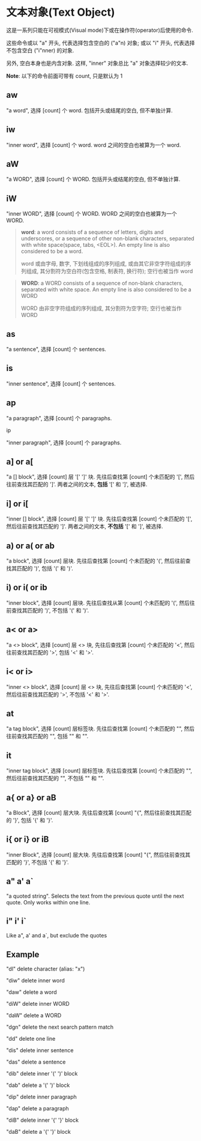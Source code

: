 # 文本对象(Text Object)

这是一系列只能在可视模式(Visual mode)下或在操作符(operator)后使用的命令.

这些命令或以 "a" 开头, 代表选择包含空白的 ("a"n) 对象; 或以 "i" 开头, 代表选择不包含空白 ("i"nner) 的对象.

另外, 空白本身也是内含对象. 这样, "inner" 对象总比 "a" 对象选择较少的文本.

**Note**: 以下的命令前面可带有 count, 只是默认为 1

## aw

"a word", 选择 [count] 个 word. 包括开头或结尾的空白, 但不单独计算.

## iw

"inner word", 选择 [count] 个 word. word 之间的空白也被算为一个 word.

## aW

"a WORD", 选择 [count] 个 WORD. 包括开头或结尾的空白, 但不单独计算.

## iW

"inner WORD", 选择 [count] 个 WORD. WORD 之间的空白也被算为一个 WORD.

> **word**: a word consists of a sequence of letters, digits and underscores, or a sequence of other non-blank characters, separated with white space(space, tabs, \<EOL\>). An empty line is also considered to be a word.
>
> word 或由字母, 数字, 下划线组成的序列组成, 或由其它非空字符组成的序列组成, 其分割符为空白符(包含空格, 制表符, 换行符); 空行也被当作 word

> **WORD**: a WORD consists of a sequence of non-blank characters, separated with white space. An empty line is also considered to be a WORD
>
> WORD 由非空字符组成的序列组成, 其分割符为空字符; 空行也被当作 WORD

## as

"a sentence", 选择 [count] 个 sentences.

## is

"inner sentence", 选择 [count] 个 sentences.

## ap

"a paragraph", 选择 [count] 个 paragraphs.

ip

"inner paragraph", 选择 [count] 个 paragraphs.

## a] or a[

"a [] block", 选择 [count] 层 '[' ']' 块. 先往后查找第 [count] 个未匹配的 '[', 然后往前查找其匹配的 ']'. 两者之间的文本, **包括** '[' 和 ']', 被选择.

## i] or i[

"inner [] block", 选择 [count] 层 '[' ']' 块. 先往后查找第 [count] 个未匹配的 '[', 然后往前查找其匹配的 ']'. 两者之间的文本, **不包括** '[' 和 ']', 被选择.

## a) or a( or ab

"a block", 选择 [count] 层块. 先往后查找第 [count] 个未匹配的 '(', 然后往前查找其匹配的 ')', 包括 '(' 和 ')'.

## i) or i( or ib

"inner block", 选择 [count] 层块. 先往后查找从第 [count] 个未匹配的 '(', 然后往前查找其匹配的 ')', 不包括 '(' 和 ')'.

## a\< or a\>

"a <> block", 选择 [count] 层 <> 块, 先往后查找第 [count] 个未匹配的 '<', 然后往前查找其匹配的 '>', 包括 '<' 和 '>'.

## i\< or i\>

"inner <> block", 选择 [count] 层 <> 块, 先往后查找第 [count] 个未匹配的 '<', 然后往前查找其匹配的 '>', 不包括 '<' 和 '>'.

## at

"a tag block", 选择 [count] 层标签块. 先往后查找第 [count] 个未匹配的 "<aaa>", 然后往前查找其匹配的 "</aaa>", 包括 "<aaa>" 和 "</aaa>".

## it

"inner tag block", 选择 [count] 层标签块. 先往后查找第 [count] 个未匹配的 "<aaa>", 然后往前查找其匹配的 "</aaa>", 不包括 "<aaa>" 和 "</aaa>".

## a{ or a} or aB

"a Block", 选择 [count] 层大块. 先往后查找第 [count] "{", 然后往前查找其匹配的 '}', 包括 '{' 和 '}'.

## i{ or i} or iB

"inner Block", 选择 [count] 层大块. 先往后查找第 [count] "{", 然后往前查找其匹配的 '}', 不包括 '{' 和 '}'.

## a" a' a\`

"a quoted string". Selects the text from the previous quote until the next quote. Only works within one line.

## i" i' i\`

Like a", a' and a\`, but exclude the quotes

## Example

"dl" delete character (alias: "x")

"diw" delete inner word

"daw" delete a word

"diW" delete inner WORD

"daW" delete a WORD

"dgn" delete the next search pattern match

"dd" delete one line

"dis" delete inner sentence

"das" delete a sentence

"dib" delete inner '(' ')' block

"dab" delete a '(' ')' block

"dip" delete inner paragraph

"dap" delete a paragraph

"diB" delete inner '{' '}' block

"daB" delete a '{' '}' block
